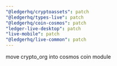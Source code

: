 ```yaml
---
"@ledgerhq/cryptoassets": patch
"@ledgerhq/types-live": patch
"@ledgerhq/coin-cosmos": patch
"ledger-live-desktop": patch
"live-mobile": patch
"@ledgerhq/live-common": patch
---
```


move crypto_org into cosmos coin module
